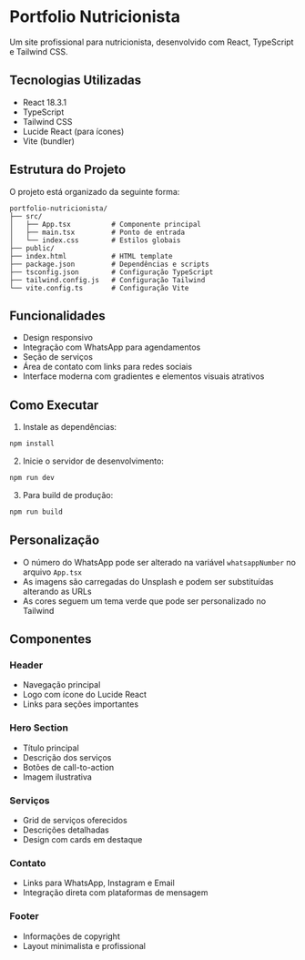 # Portfolio Nutricionista

Um site profissional para nutricionista, desenvolvido com React, TypeScript e Tailwind CSS.

## Tecnologias Utilizadas

- React 18.3.1
- TypeScript
- Tailwind CSS
- Lucide React (para ícones)
- Vite (bundler)

## Estrutura do Projeto

O projeto está organizado da seguinte forma:

```
portfolio-nutricionista/
├── src/
│   ├── App.tsx          # Componente principal
│   ├── main.tsx         # Ponto de entrada
│   └── index.css        # Estilos globais
├── public/
├── index.html           # HTML template
├── package.json         # Dependências e scripts
├── tsconfig.json        # Configuração TypeScript
├── tailwind.config.js   # Configuração Tailwind
└── vite.config.ts       # Configuração Vite
```

## Funcionalidades

- Design responsivo
- Integração com WhatsApp para agendamentos
- Seção de serviços
- Área de contato com links para redes sociais
- Interface moderna com gradientes e elementos visuais atrativos

## Como Executar

1. Instale as dependências:
```bash
npm install
```

2. Inicie o servidor de desenvolvimento:
```bash
npm run dev
```

3. Para build de produção:
```bash
npm run build
```

## Personalização

- O número do WhatsApp pode ser alterado na variável `whatsappNumber` no arquivo `App.tsx`
- As imagens são carregadas do Unsplash e podem ser substituídas alterando as URLs
- As cores seguem um tema verde que pode ser personalizado no Tailwind

## Componentes

### Header
- Navegação principal
- Logo com ícone do Lucide React
- Links para seções importantes

### Hero Section
- Título principal
- Descrição dos serviços
- Botões de call-to-action
- Imagem ilustrativa

### Serviços
- Grid de serviços oferecidos
- Descrições detalhadas
- Design com cards em destaque

### Contato
- Links para WhatsApp, Instagram e Email
- Integração direta com plataformas de mensagem

### Footer
- Informações de copyright
- Layout minimalista e profissional